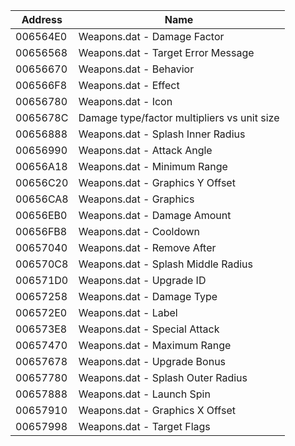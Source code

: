 | Address  | Name                                        |
|----------|---------------------------------------------|
| 006564E0 | Weapons.dat - Damage Factor                 |
| 00656568 | Weapons.dat - Target Error Message          |
| 00656670 | Weapons.dat - Behavior                      |
| 006566F8 | Weapons.dat - Effect                        |
| 00656780 | Weapons.dat - Icon                          |
| 0065678C | Damage type/factor multipliers vs unit size |
| 00656888 | Weapons.dat - Splash Inner Radius           |
| 00656990 | Weapons.dat - Attack Angle                  |
| 00656A18 | Weapons.dat - Minimum Range                 |
| 00656C20 | Weapons.dat - Graphics Y Offset             |
| 00656CA8 | Weapons.dat - Graphics                      |
| 00656EB0 | Weapons.dat - Damage Amount                 |
| 00656FB8 | Weapons.dat - Cooldown                      |
| 00657040 | Weapons.dat - Remove After                  |
| 006570C8 | Weapons.dat - Splash Middle Radius          |
| 006571D0 | Weapons.dat - Upgrade ID                    |
| 00657258 | Weapons.dat - Damage Type                   |
| 006572E0 | Weapons.dat - Label                         |
| 006573E8 | Weapons.dat - Special Attack                |
| 00657470 | Weapons.dat - Maximum Range                 |
| 00657678 | Weapons.dat - Upgrade Bonus                 |
| 00657780 | Weapons.dat - Splash Outer Radius           |
| 00657888 | Weapons.dat - Launch Spin                   |
| 00657910 | Weapons.dat - Graphics X Offset             |
| 00657998 | Weapons.dat - Target Flags                  |
